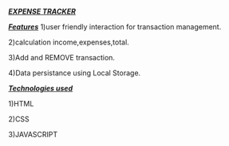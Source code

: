 <ins>***EXPENSE TRACKER***</ins>

<ins>***Features***</ins>
1)user friendly interaction for transaction management.

2)calculation income,expenses,total.

3)Add and REMOVE transaction.

4)Data persistance using Local Storage.


<ins>***Technologies used***</ins>

1)HTML

2)CSS

3)JAVASCRIPT

